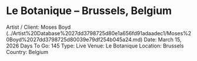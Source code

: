 # Le Botanique – Brussels, Belgium

Artist / Client: Moses Boyd (../Artist%20Database%2027dd3798725d80e1a656fd91adaadec1/Moses%20Boyd%2027dd3798725d80039e79df254b045a24.md)
Date: March 15, 2026
Days To Go: 145
Type: Live
Venue: Le Botanique
Location: Brussels
Country: Belgium